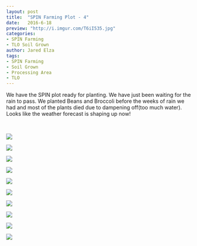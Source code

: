 ```yaml
---
layout: post
title:  "SPIN Farming Plot - 4"
date:   2016-6-18
preview: "http://i.imgur.com/T6iI535.jpg"
categories:
- SPIN Farming
- TLO Soil Grown
author: Jared Elza
tags: 
- SPIN Farming
- Soil Grown
- Processing Area
- TLO
---
```

We have the SPIN plot ready for planting. We have just been waiting for the rain to pass. We planted Beans and Broccoli before the weeks of rain we had and most of the plants died due to dampening off(too much water). Looks like the weather forecast is shaping up now!

<br>

[![](http://i.imgur.com/QoNiM4uh.jpg)](http://i.imgur.com/QoNiM4u.jpg)

[![](http://i.imgur.com/SvRGy4bh.jpg)](http://i.imgur.com/SvRGy4b.jpg)

[![](http://i.imgur.com/28lotEMh.jpg)](http://i.imgur.com/28lotEM.jpg)

[![](http://i.imgur.com/NNSsA8Qh.jpg)](http://i.imgur.com/NNSsA8Q.jpg)

[![](http://i.imgur.com/8Kha49o.jpg)](http://i.imgur.com/8Kha49o.jpg)

[![](http://i.imgur.com/NDDPUGR.jpg)](http://i.imgur.com/NDDPUGR.jpg)

[![](http://i.imgur.com/GMrXTGC.jpg)](http://i.imgur.com/GMrXTGC.jpg)

[![](http://i.imgur.com/c1gZfjXh.jpg)](http://i.imgur.com/c1gZfjX.jpg)

[![](http://i.imgur.com/VZ03newh.jpg)](http://i.imgur.com/VZ03new.jpg)

[![](http://i.imgur.com/T6iI535h.jpg)](http://i.imgur.com/T6iI535.jpg)